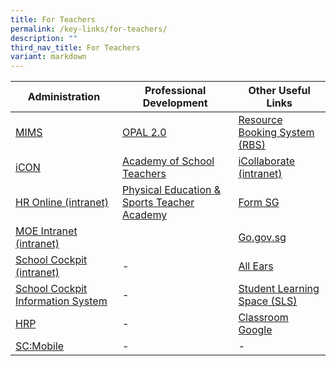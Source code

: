 ```yaml
---
title: For Teachers
permalink: /key-links/for-teachers/
description: ""
third_nav_title: For Teachers
variant: markdown
---
```

| Administration| Professional Development | Other Useful Links |
| -------- | -------- | -------- |
| [MIMS](https://idp.mims.moe.gov.sg/nidp/app/login)    | [OPAL 2.0](https://idm.opal2.moe.edu.sg/)   | [Resource Booking System (RBS)](https://rbs.avero-tech.com/login.html) |
| [iCON](http://icon.moe.edu.sg/)    | [Academy of School Teachers](https://academyofsingaporeteachers.moe.edu.sg/) | [iCollaborate (intranet)](https://icollaborate.moe.gov.sg/)  |
| [HR Online (intranet)](http://intranet.moe.gov.sg/hronline/pages/home.aspx)   | [Physical Education & Sports Teacher Academy](https://pesta.moe.edu.sg/)   | [Form SG](https://form.gov.sg/login)    |
| [MOE Intranet (intranet)](https://intranet.moe.gov.sg/)  |   | [Go.gov.sg](https://go.gov.sg/#/)   |
| [School Cockpit (intranet)](https://schoolcockpit.moe.gov.sg/)   | -  | [All Ears](https://allears.estl.edu.sg/home)  |
| [School Cockpit Information System](https://icollaborate.moe.gov.sg/scplus/Pages/Introduction.aspx)  | -    | [Student Learning Space (SLS)](https://vle.learning.moe.edu.sg/login)   |
| [HRP](https://www.hrp.gov.sg/)  | -    | [Classroom Google](https://classroom.google.com/)   |
| [SC:Mobile](https://scmobile.moe.edu.sg/login)    | -  | -   |